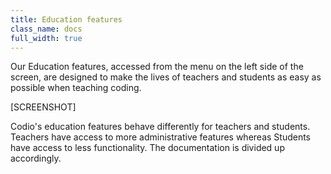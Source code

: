 ```yaml
---
title: Education features
class_name: docs
full_width: true
---
```


Our Education features, accessed from the menu on the left side of the screen, are designed to make the lives of teachers and students as easy as possible when teaching coding.

[SCREENSHOT]

Codio's education features behave differently for teachers and students. Teachers have access to more administrative features whereas Students have access to less functionality. The documentation is divided up accordingly.
